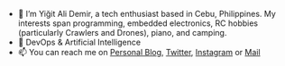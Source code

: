 - 👋 I’m Yiğit Ali Demir, a tech enthusiast based in Cebu, Philippines. My interests span programming, embedded electronics, RC hobbies (particularly Crawlers and Drones), piano, and camping.
- 🌱 DevOps & Artificial Intelligence
- 📫 You can reach me on [Personal Blog](https://yigitali.com), [Twitter](https://twitter.com/jpntr26), [Instagram](https://instagram.com/jpntr26) or [Mail](mailto:hello@yigitali.com)

